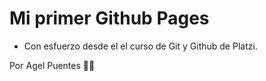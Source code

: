# Mi primer Github Pages
- Con esfuerzo desde el el curso de Git y Github de Platzi.

Por Agel Puentes 🤞😎

